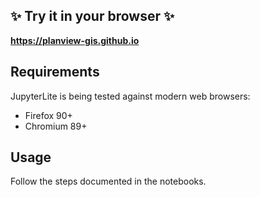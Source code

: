 
## ✨ Try it in your browser ✨

**https://planview-gis.github.io**

## Requirements

JupyterLite is being tested against modern web browsers:

- Firefox 90+
- Chromium 89+

## Usage

Follow the steps documented in the notebooks.
